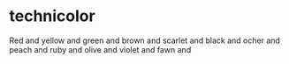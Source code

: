 # technicolor
Red and yellow and green and brown and scarlet and black and ocher and peach and ruby and olive and violet and fawn and
